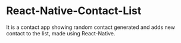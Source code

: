 # React-Native-Contact-List
It is a contact app showing random contact generated and adds new contact to the list, made using React-Native.

